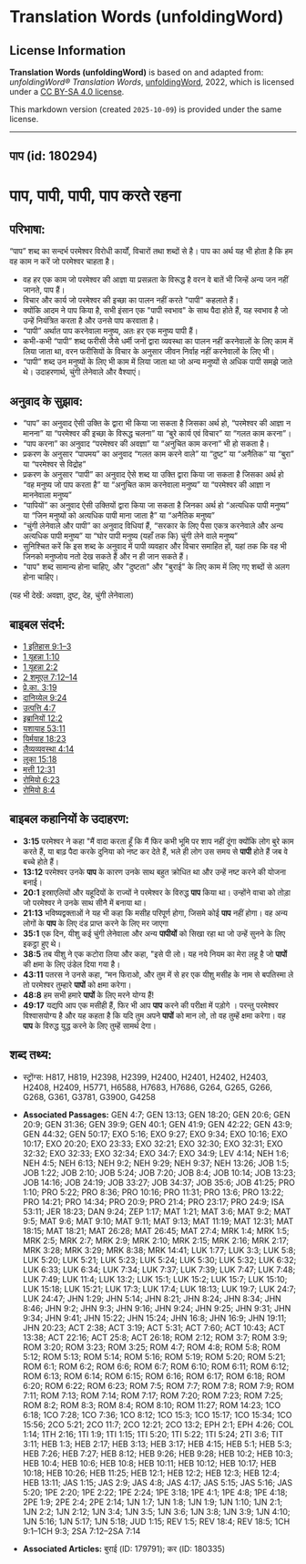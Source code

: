 # Translation Words (unfoldingWord)

## License Information

**Translation Words (unfoldingWord)** is based on and adapted from: _unfoldingWord® Translation Words_, [unfoldingWord](https://unfoldingword.org/utw), 2022, which is licensed under a [CC BY-SA 4.0 license](https://creativecommons.org/licenses/by-sa/4.0/legalcode.en).

This markdown version (created `2025-10-09`) is provided under the same license.



--------------------------------

## पाप (id: 180294)

पाप, पापी, पापी, पाप करते रहना
==============================

परिभाषा:
--------

“पाप” शब्द का सन्दर्भ परमेश्वर विरोधी कार्यों, विचारों तथा शब्दों से है। पाप का अर्थ यह भी होता है कि हम वह काम न करें जो परमेश्वर चाहता है।

* वह हर एक काम जो परमेश्वर की आज्ञा या प्रसन्नता के विरूद्ध है वरन वे बातें भी जिन्हें अन्य जन नहीं जानते, पाप हैं।
* विचार और कार्य जो परमेश्वर की इच्छा का पालन नहीं करते "पापी" कहलाते हैं।
* क्योंकि आदम ने पाप किया है, सभी इंसान एक "पापी स्वभाव" के साथ पैदा होते हैं, यह स्वभाव है जो उन्हें नियंत्रित करता है और उनसे पाप करवाता है।
* “पापी” अर्थात पाप करनेवाला मनुष्य, अतः हर एक मनुष्य पापी हैं।
* कभी\-कभी “पापी” शब्द फरीसी जैसे धर्मी जनों द्वारा व्यवस्था का पालन नहीं करनेवालों के लिए काम में लिया जाता था, वरन फरीसियों के विचार के अनुसार जीवन निर्वाह नहीं करनेवालों के लिए भी।
* “पापी” शब्द उन मनुष्यों के लिए भी काम में लिया जाता था जो अन्य मनुष्यों से अधिक पापी समझे जाते थे। उदाहरणार्थ, चुंगी लेनेवाले और वैश्याएं।

अनुवाद के सुझाव:
----------------

* “पाप” का अनुवाद ऐसी उक्ति के द्वारा भी किया जा सकता है जिसका अर्थ हो, “परमेश्वर की आज्ञा न मानना” या “परमेश्वर की इच्छा के विरूद्ध चलना” या “बुरे कार्य एवं विचार” या “गलत काम करना”।
* “पाप करना” का अनुवाद “परमेश्वर की अवज्ञा” या “अनुचित काम करना” भी हो सकता है।
* प्रकरण के अनुसार “पापमय” का अनुवाद “गलत काम करने वाले” या “दुष्ट” या “अनैतिक” या “बुरा” या “परमेश्वर से विद्रोह”
* प्रकरण के अनुसार “पापी” का अनुवाद ऐसे शब्द या उक्ति द्वारा किया जा सकता है जिसका अर्थ हो “वह मनुष्य जो पाप करता है” या “अनुचित काम करनेवाला मनुष्य” या “परमेश्वर की आज्ञा न माननेवाला मनुष्य”
* “पापियों” का अनुवाद ऐसी उक्तियों द्वारा किया जा सकता है जिनका अर्थ हो “अत्यधिक पापी मनुष्य” या “जिन मनुष्यों को अत्यधिक पापी माना जाता है” या “अनैतिक मनुष्य”
* “चुंगी लेनेवाले और पापी” का अनुवाद विधियां हैं, “सरकार के लिए पैसा एकत्र करनेवाले और अन्य अत्यधिक पापी मनुष्य” या “घोर पापी मनुष्य (यहाँ तक कि) चुंगी लेने वाले मनुष्य”
* सुनिश्चित करें कि इस शब्द के अनुवाद में पापी व्यवहार और विचार समाहित हों, यहां तक कि वह भी जिनको मनुष्जोय नतो देख सकते हैं और न ही जान सकते हैं।
* "पाप" शब्द सामान्य होना चाहिए, और "दुष्टता" और "बुराई" के लिए काम में लिए गए शब्दों से अलग होना चाहिए।

(यह भी देखें: अवज्ञा, दुष्ट, देह, चुंगी लेनेवाला)

बाइबल संदर्भ:
-------------

* [1 इतिहास 9:1–3](https://ref.ly/1Chr0:0)
* [1 यूहन्ना 1:10](https://ref.ly/1John0:0)
* [1 यूहन्ना 2:2](https://ref.ly/1John0:0)
* [2 शमूएल 7:12–14](https://ref.ly/2Sam0:0)
* [प्रे.का. 3:19](https://ref.ly/Acts3:19)
* [दानिय्येल 9:24](https://ref.ly/Dan9:24)
* [उत्पत्ति 4:7](https://ref.ly/Gen4:7)
* [इब्रानियों 12:2](https://ref.ly/Heb12:2)
* [यशायाह 53:11](https://ref.ly/Isa53:11)
* [यिर्मयाह 18:23](https://ref.ly/Jer18:23)
* [लैव्यव्यवस्था 4:14](https://ref.ly/Lev4:14)
* [लूका 15:18](https://ref.ly/Luke15:18)
* [मत्ती 12:31](https://ref.ly/Matt12:31)
* [रोमियो 6:23](https://ref.ly/Rom6:23)
* [रोमियो 8:4](https://ref.ly/Rom8:4)

बाइबल कहानियों के उदाहरण:
-------------------------

* **3:15** परमेश्वर ने कहा "मैं वादा करता हूँ कि मैं फिर कभी भूमि पर शाप नहीं दूंगा क्योंकि लोग बुरे काम करते हैं, या बाढ़ पैदा करके दुनिया को नष्ट कर देते हैं, भले ही लोग उस समय से **पापी** होते हैं जब वे बच्चे होते हैं।
* **13:12** परमेश्वर उनके **पाप** के कारण उनके साथ बहुत क्रोधित था और उन्हें नष्ट करने की योजना बनाई।
* **20:1** इस्राएलियों और यहूदियों के राज्यों ने परमेश्वर के विरुद्ध **पाप** किया था। उन्होंने वाचा को तोड़ा जो परमेश्वर ने उनके साथ सीनै में बनाया था।
* **21:13** भविष्यद्वक्ताओं ने यह भी कहा कि मसीह परिपूर्ण होगा, जिसमे कोई **पाप** नहीं होगा। वह अन्य लोगों के **पाप** के लिए दंड प्राप्त करने के लिए मर जाएगा
* **35:1** एक दिन, यीशु कई चुंगी लेनेवाला और अन्य **पापीयों** को सिखा रहा था जो उन्हें सुनने के लिए इकट्ठा हुए थे।
* **38:5** तब यीशु ने एक कटोरा लिया और कहा, "इसे पी लो। यह नये नियम का मेरा लहू है जो **पापों** की क्षमा के लिए उंडेल दिया गया है।
* **43:11** पतरस ने उनसे कहा, “मन फिराओ, और तुम में से हर एक यीशु मसीह के नाम से बपतिस्मा ले तो परमेश्वर तुम्हारे **पापों** को क्षमा करेगा।
* **48:8** हम सभी हमारे **पापों** के लिए मरने योग्य हैं!
* **49:17** यद्यपि आप एक मसीही हैं, फिर भी आप **पाप** करने की परीक्षा में पड़ोगे । परन्तु परमेश्वर विश्वासयोग्य है और यह कहता है कि यदि तुम अपने **पापों** को मान लो, तो वह तुम्हें क्षमा करेगा। वह **पाप** के विरुद्ध युद्ध करने के लिए तुम्हें सामर्थ देगा।

शब्द तथ्य:
----------

* स्ट्रोंग्स: H817, H819, H2398, H2399, H2400, H2401, H2402, H2403, H2408, H2409, H5771, H6588, H7683, H7686, G264, G265, G266, G268, G361, G3781, G3900, G4258

* **Associated Passages:** GEN 4:7; GEN 13:13; GEN 18:20; GEN 20:6; GEN 20:9; GEN 31:36; GEN 39:9; GEN 40:1; GEN 41:9; GEN 42:22; GEN 43:9; GEN 44:32; GEN 50:17; EXO 5:16; EXO 9:27; EXO 9:34; EXO 10:16; EXO 10:17; EXO 20:20; EXO 23:33; EXO 32:21; EXO 32:30; EXO 32:31; EXO 32:32; EXO 32:33; EXO 32:34; EXO 34:7; EXO 34:9; LEV 4:14; NEH 1:6; NEH 4:5; NEH 6:13; NEH 9:2; NEH 9:29; NEH 9:37; NEH 13:26; JOB 1:5; JOB 1:22; JOB 2:10; JOB 5:24; JOB 7:20; JOB 8:4; JOB 10:14; JOB 13:23; JOB 14:16; JOB 24:19; JOB 33:27; JOB 34:37; JOB 35:6; JOB 41:25; PRO 1:10; PRO 5:22; PRO 8:36; PRO 10:16; PRO 11:31; PRO 13:6; PRO 13:22; PRO 14:21; PRO 14:34; PRO 20:9; PRO 21:4; PRO 23:17; PRO 24:9; ISA 53:11; JER 18:23; DAN 9:24; ZEP 1:17; MAT 1:21; MAT 3:6; MAT 9:2; MAT 9:5; MAT 9:6; MAT 9:10; MAT 9:11; MAT 9:13; MAT 11:19; MAT 12:31; MAT 18:15; MAT 18:21; MAT 26:28; MAT 26:45; MAT 27:4; MRK 1:4; MRK 1:5; MRK 2:5; MRK 2:7; MRK 2:9; MRK 2:10; MRK 2:15; MRK 2:16; MRK 2:17; MRK 3:28; MRK 3:29; MRK 8:38; MRK 14:41; LUK 1:77; LUK 3:3; LUK 5:8; LUK 5:20; LUK 5:21; LUK 5:23; LUK 5:24; LUK 5:30; LUK 5:32; LUK 6:32; LUK 6:33; LUK 6:34; LUK 7:34; LUK 7:37; LUK 7:39; LUK 7:47; LUK 7:48; LUK 7:49; LUK 11:4; LUK 13:2; LUK 15:1; LUK 15:2; LUK 15:7; LUK 15:10; LUK 15:18; LUK 15:21; LUK 17:3; LUK 17:4; LUK 18:13; LUK 19:7; LUK 24:7; LUK 24:47; JHN 1:29; JHN 5:14; JHN 8:21; JHN 8:24; JHN 8:34; JHN 8:46; JHN 9:2; JHN 9:3; JHN 9:16; JHN 9:24; JHN 9:25; JHN 9:31; JHN 9:34; JHN 9:41; JHN 15:22; JHN 15:24; JHN 16:8; JHN 16:9; JHN 19:11; JHN 20:23; ACT 2:38; ACT 3:19; ACT 5:31; ACT 7:60; ACT 10:43; ACT 13:38; ACT 22:16; ACT 25:8; ACT 26:18; ROM 2:12; ROM 3:7; ROM 3:9; ROM 3:20; ROM 3:23; ROM 3:25; ROM 4:7; ROM 4:8; ROM 5:8; ROM 5:12; ROM 5:13; ROM 5:14; ROM 5:16; ROM 5:19; ROM 5:20; ROM 5:21; ROM 6:1; ROM 6:2; ROM 6:6; ROM 6:7; ROM 6:10; ROM 6:11; ROM 6:12; ROM 6:13; ROM 6:14; ROM 6:15; ROM 6:16; ROM 6:17; ROM 6:18; ROM 6:20; ROM 6:22; ROM 6:23; ROM 7:5; ROM 7:7; ROM 7:8; ROM 7:9; ROM 7:11; ROM 7:13; ROM 7:14; ROM 7:17; ROM 7:20; ROM 7:23; ROM 7:25; ROM 8:2; ROM 8:3; ROM 8:4; ROM 8:10; ROM 11:27; ROM 14:23; 1CO 6:18; 1CO 7:28; 1CO 7:36; 1CO 8:12; 1CO 15:3; 1CO 15:17; 1CO 15:34; 1CO 15:56; 2CO 5:21; 2CO 11:7; 2CO 12:21; 2CO 13:2; EPH 2:1; EPH 4:26; COL 1:14; 1TH 2:16; 1TI 1:9; 1TI 1:15; 1TI 5:20; 1TI 5:22; 1TI 5:24; 2TI 3:6; TIT 3:11; HEB 1:3; HEB 2:17; HEB 3:13; HEB 3:17; HEB 4:15; HEB 5:1; HEB 5:3; HEB 7:26; HEB 7:27; HEB 8:12; HEB 9:26; HEB 9:28; HEB 10:2; HEB 10:3; HEB 10:4; HEB 10:6; HEB 10:8; HEB 10:11; HEB 10:12; HEB 10:17; HEB 10:18; HEB 10:26; HEB 11:25; HEB 12:1; HEB 12:2; HEB 12:3; HEB 12:4; HEB 13:11; JAS 1:15; JAS 2:9; JAS 4:8; JAS 4:17; JAS 5:15; JAS 5:16; JAS 5:20; 1PE 2:20; 1PE 2:22; 1PE 2:24; 1PE 3:18; 1PE 4:1; 1PE 4:8; 1PE 4:18; 2PE 1:9; 2PE 2:4; 2PE 2:14; 1JN 1:7; 1JN 1:8; 1JN 1:9; 1JN 1:10; 1JN 2:1; 1JN 2:2; 1JN 2:12; 1JN 3:4; 1JN 3:5; 1JN 3:6; 1JN 3:8; 1JN 3:9; 1JN 4:10; 1JN 5:16; 1JN 5:17; 1JN 5:18; JUD 1:15; REV 1:5; REV 18:4; REV 18:5; 1CH 9:1–1CH 9:3; 2SA 7:12–2SA 7:14
* **Associated Articles:** बुराई (ID: 179791); कर (ID: 180335)

